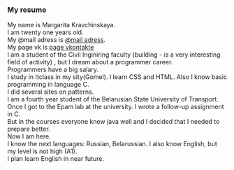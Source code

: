 ### My resume
My name is Margarita Kravchinskaya. <br>
I am twenty one years old.<br>
My @mail adress is [@mail adress](margosha2610@mail.ru).<br>
My page vk is [page vkontakte](https://vk.com/da__pofig)<br>
I am a student of the Civil Inginiring faculty (building - is a very interesting field of activity) , but I dream about a 
programmer career.<br>Programmers have a big salary.<br>
I study in Itclass in my sity(Gomel). I learn CSS and HTML. Also I know basic programming in language С.<br>
I did several sites on patterns.<br>
I am a fourth year student of the Belarusian State University of Transport. <br>
Once I got to the Epam lab at the university. I wrote a follow-up assignment in C.<br>
But in the courses everyone knew java well and I decided that I needed to prepare better. <br>
Now I am here.<br>
I know the next languages: Russian, Belarussian. I also know English, but my level is not high (A1).<br>
I plan learn English in near future.


